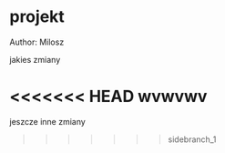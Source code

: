 # projekt 

Author: Milosz

jakies zmiany

<<<<<<< HEAD
wvwvwv
=======
jeszcze inne zmiany
>>>>>>> sidebranch_1
